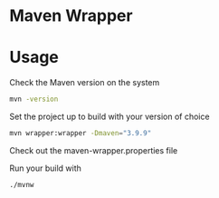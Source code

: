 # Maven Wrapper

# Usage

Check the Maven version on the system

```bash
mvn -version
```

Set the project up to build with your version of choice

```bash
mvn wrapper:wrapper -Dmaven="3.9.9"
```

Check out the maven-wrapper.properties file

Run your build with

```bash
./mvnw
```


